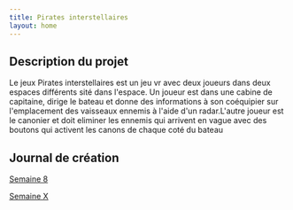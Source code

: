 ```yaml
---
title: Pirates interstellaires
layout: home
---
```


## Description du projet

Le jeux Pirates interstellaires est un jeu vr avec deux joueurs dans deux espaces différents sité dans l'espace. Un joueur est dans une cabine de capitaine, dirige le bateau et donne des informations à son coéquipier sur l'emplacement des vaisseaux ennemis à l'aide d'un radar.L'autre joueur est le canonier et doit eliminer les ennemis qui arrivent en vague avec des boutons qui activent les canons de chaque coté du bateau

## Journal de création

[Semaine 8](journaux/semaine8.md)

[Semaine X](journaux/semaineXX.md)
